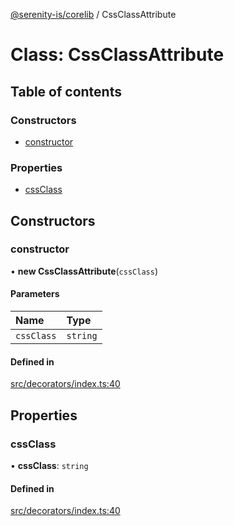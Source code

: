 [@serenity-is/corelib](../README.md) / CssClassAttribute

# Class: CssClassAttribute

## Table of contents

### Constructors

- [constructor](CssClassAttribute.md#constructor)

### Properties

- [cssClass](CssClassAttribute.md#cssclass)

## Constructors

### constructor

• **new CssClassAttribute**(`cssClass`)

#### Parameters

| Name | Type |
| :------ | :------ |
| `cssClass` | `string` |

#### Defined in

[src/decorators/index.ts:40](https://github.com/serenity-is/serenity/blob/master/packages/corelib/src/decorators/index.ts#L40)

## Properties

### cssClass

• **cssClass**: `string`

#### Defined in

[src/decorators/index.ts:40](https://github.com/serenity-is/serenity/blob/master/packages/corelib/src/decorators/index.ts#L40)
